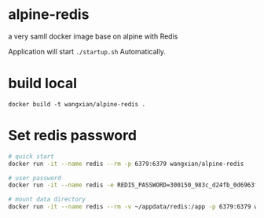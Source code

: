 # alpine-redis
a very samll docker image base on alpine with Redis

Application will start `./startup.sh` Automatically.

# build local

```
docker build -t wangxian/alpine-redis .
```

# Set redis password

```bash
# quick start
docker run -it --name redis --rm -p 6379:6379 wangxian/alpine-redis

# user password
docker run -it --name redis -e REDIS_PASSWORD=300150_983c_d24fb_0d6963f_3f22 --rm -p 6379:6379 wangxian/alpine-redis

# mount data directory
docker run -it --name redis --rm -v ~/appdata/redis:/app -p 6379:6379 wangxian/alpine-redis
```